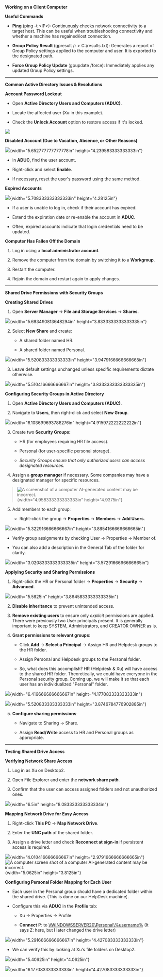 **Working on a Client Computer**

**Useful Commands**

- **Ping** (ping -t \<IP\>): Continuously checks network connectivity to
  a target host. This can be useful when troubleshooting connectivity
  and whether a machine has regained/lost connection.

- **Group Policy Result** (gpresult /r \> C:\\results.txt): Generates a
  report of Group Policy settings applied to the computer and user. It
  is exported to the designated path.

- **Force Group Policy Update** (gpupdate /force): Immediately applies
  any updated Group Policy settings.

------------------------------------------------------------------------

**Common Active Directory Issues & Resolutions**

**Account Password Lockout**

- Open **Active Directory Users and Computers (ADUC)**.

- Locate the affected user (Xu in this example).

- Check the **Unlock Account** option to restore access if it's locked.

![](media/mediaAD/image1.png)

**Disabled Account (Due to Vacation, Absence, or Other Reasons)**

![](media/media/image2.png){width="5.652777777777778in"
height="4.239583333333333in"}

- In **ADUC**, find the user account.

- Right-click and select **Enable**.

- If necessary, reset the user's password using the same method.

**Expired Accounts**

![](media/media/image3.png){width="5.708333333333333in"
height="4.28125in"}

- If a user is unable to log in, check if their account has expired.

- Extend the expiration date or re-enable the account in **ADUC**.

- Often, expired accounts indicate that login credentials need to be
  updated.

**Computer Has Fallen Off the Domain**

1.  Log in using a **local administrator account**.

2.  Remove the computer from the domain by switching it to a
    **Workgroup**.

3.  Restart the computer.

4.  Rejoin the domain and restart again to apply changes.

------------------------------------------------------------------------

**Shared Drive Permissions with Security Groups**

**Creating Shared Drives**

1.  Open **Server Manager** -\> **File and Storage Services** -\>
    **Shares**.

![](media/media/image4.png){width="5.683490813648294in"
height="3.8333333333333335in"}

2.  Select **New Share** and create:

    - A shared folder named HR.

    - A shared folder named Personal.

![](media/media/image5.png){width="5.520833333333333in"
height="3.9479166666666665in"}

3.  Leave default settings unchanged unless specific requirements
    dictate otherwise.

![](media/media/image6.png){width="5.510416666666667in"
height="3.8333333333333335in"}

**Configuring Security Groups in Active Directory**

1.  Open **Active Directory Users and Computers (ADUC)**.

2.  Navigate to **Users**, then right-click and select **New Group**.

![](media/media/image7.png){width="6.103699693788276in"
height="4.915972222222222in"}

3.  Create two **Security Groups**:

    - HR (for employees requiring HR file access).

    - Personal (for user-specific personal storage).

    - *Security Groups ensure that only authorized users can access
      designated resources.*

4.  Assign a **group manager** if necessary. Some companies may have a
    designated manager for specific resources.

> ![A screenshot of a computer AI-generated content may be
> incorrect.](media/media/image8.png){width="4.958333333333333in"
> height="4.9375in"}

5.  Add members to each group:

    - Right-click the group -\> **Properties** -\> **Members** -\> **Add
      Users**.

![](media/media/image9.png){width="5.322916666666667in"
height="3.8854166666666665in"}

- Verify group assignments by checking User -\> Properties -\> Member
  of.

- You can also add a description in the General Tab of the folder for
  clarity.

![](media/media/image10.png){width="3.0208333333333335in"
height="3.5729166666666665in"}

**Applying Security and Sharing Permissions**

1.  Right-click the HR or Personal folder -\> **Properties** -\>
    **Security** -\> **Advanced**.

![](media/media/image11.png){width="5.5625in"
height="3.8645833333333335in"}

2.  **Disable inheritance** to prevent unintended access.

3.  **Remove existing users** to ensure only *explicit* permissions are
    applied. There were previously two User principals present. It is
    generally important to keep SYSTEM, Administrators, and CREATOR
    OWNER as is.

4.  **Grant permissions to relevant groups**:

    - Click **Add** -\> **Select a Principal** -\> Assign HR and
      Helpdesk groups to the HR folder.

    - Assign Personal and Helpdesk groups to the Personal folder.

    - So, what does this accomplish? HR (Helpdesk & Xu) will have access
      to the shared HR folder. Theoretically, we could have everyone in
      the Personal security group. Coming up, we will make it so that
      each user has an individualized "Personal" folder.

![](media/media/image12.png){width="6.416666666666667in"
height="4.177083333333333in"}

![](media/media/image13.png){width="5.520833333333333in"
height="3.8746784776902885in"}

5.  **Configure sharing permissions**:

    - Navigate to Sharing -\> Share.

    - Assign **Read/Write** access to HR and Personal groups as
      appropriate.

------------------------------------------------------------------------

**Testing Shared Drive Access**

**Verifying Network Share Access**

1.  Log in as Xu on Desktop2.

2.  Open File Explorer and enter the **network share path**.

3.  Confirm that the user can access assigned folders and not
    unauthorized ones.

![](media/media/image14.png){width="6.5in" height="8.083333333333334in"}

**Mapping Network Drive for Easy Access**

1.  Right-click **This PC** -\> **Map Network Drive**.

2.  Enter the **UNC path** of the shared folder.

3.  Assign a drive letter and check **Reconnect at sign-in** if
    persistent access is required.

![](media/media/image15.png){width="4.010416666666667in"
height="2.9791666666666665in"}![A computer screen shot of a computer
AI-generated content may be
incorrect.](media/media/image16.png){width="5.0625in" height="3.8125in"}

**Configuring Personal Folder Mapping for Each User**

- Each user in the Personal group should have a dedicated folder within
  the shared drive. (This is done on our HelpDesk machine).

- Configure this via **ADUC** in the **Profile** tab:

  - Xu -\> Properties -\> Profile

  - **Connect** P: to
    [\\\\WINDOWSSERVER20\\Personal\\%username%](file:///\\WINDOWSSERVER20\Personal\%25username%25)
    (It says Z: here, but I later changed the drive letter)

![](media/media/image17.png){width="5.291666666666667in"
height="4.427083333333333in"}

- We can verify this by looking at Xu's file folders on Desktop2.

![](media/media/image18.png){width="5.40625in" height="4.0625in"}

![](media/media/image19.png){width="6.177083333333333in"
height="4.427083333333333in"}
